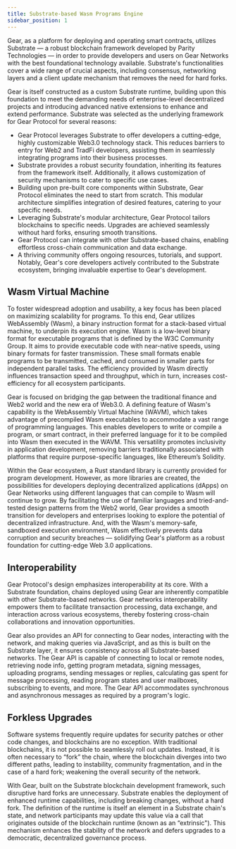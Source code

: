 ```yaml
---
title: Substrate-based Wasm Programs Engine
sidebar_position: 1
---
```


Gear, as a platform for deploying and operating smart contracts, utilizes Substrate — a robust blockchain framework developed by Parity Technologies — in order to provide developers and users on Gear Networks with the best foundational technology available. Substrate's functionalities cover a wide range of crucial aspects, including consensus, networking layers and a client update mechanism that removes the need for hard forks.

Gear is itself constructed as a custom Substrate runtime, building upon this foundation to meet the demanding needs of enterprise-level decentralized projects and introducing advanced native extensions to enhance and extend performance. Substrate was selected as the underlying framework for Gear Protocol for several reasons:

- Gear Protocol leverages Substrate to offer developers a cutting-edge, highly customizable Web3.0 technology stack. This reduces barriers to entry for Web2 and TradFi developers, assisting them in seamlessly integrating programs into their business processes.
- Substrate provides a robust security foundation, inheriting its features from the framework itself. Additionally, it allows customization of security mechanisms to cater to specific use cases.
- Building upon pre-built core components within Substrate, Gear Protocol eliminates the need to start from scratch. This modular architecture simplifies integration of desired features, catering to your specific needs.
- Leveraging Substrate's modular architecture, Gear Protocol tailors blockchains to specific needs. Upgrades are achieved seamlessly without hard forks, ensuring smooth transitions.
- Gear Protocol can integrate with other Substrate-based chains, enabling effortless cross-chain communication and data exchange.
- A thriving community offers ongoing resources, tutorials, and support. Notably, Gear's core developers actively contributed to the Substrate ecosystem, bringing invaluable expertise to Gear's development.

## Wasm Virtual Machine

To foster widespread adoption and usability, a key focus has been placed on maximizing scalability for programs. To this end, Gear utilizes WebAssembly (Wasm), a binary instruction format for a stack-based virtual machine, to underpin its execution engine. Wasm is a low-level binary format for executable programs that is defined by the W3C Community Group. It aims to provide executable code with near-native speeds, using binary formats for faster transmission. These small formats enable programs to be transmitted, cached, and consumed in smaller parts for independent parallel tasks. The efficiency provided by Wasm directly influences transaction speed and throughput, which in turn, increases cost-efficiency for all ecosystem participants. 

Gear is focused on bridging the gap between the traditional finance and Web2 world and the new era of Web3.0. A defining feature of Wasm's capability is the WebAssembly Virtual Machine (WAVM), which takes advantage of precompiled Wasm executables to accommodate a vast range of programming languages. This enables developers to write or compile a program, or smart contract, in their preferred language for it to be compiled into Wasm then executed in the WAVM. This versatility promotes inclusivity in application development, removing barriers traditionally associated with platforms that require purpose-specific languages, like Ethereum’s Solidity.

Within the Gear ecosystem, a Rust standard library is currently provided for program development. However, as more libraries are created, the possibilities for developers deploying decentralized applications (dApps) on Gear Networks using different languages that can compile to Wasm will continue to grow. By facilitating the use of familiar languages and tried-and-tested design patterns from the Web2 world, Gear provides a smooth transition for developers and enterprises looking to explore the potential of decentralized infrastructure. And, with the Wasm's memory-safe, sandboxed execution environment, Wasm effectively prevents data corruption and security breaches — solidifying Gear's platform as a robust foundation for cutting-edge Web 3.0 applications.

## Interoperability

Gear Protocol's design emphasizes interoperability at its core. With a Substrate foundation, chains deployed using Gear are inherently compatible with other Substrate-based networks. Gear networks interoperability empowers them to facilitate transaction processing, data exchange, and interaction across various ecosystems, thereby fostering cross-chain collaborations and innovation opportunities.

Gear also provides an API for connecting to Gear nodes, interacting with the network, and making queries via JavaScript, and as this is built on the Substrate layer, it ensures consistency across all Substrate-based networks. The Gear API is capable of connecting to local or remote nodes, retrieving node info, getting program metadata, signing messages, uploading programs, sending messages or replies, calculating gas spent for message processing, reading program states and user mailboxes, subscribing to events, and more. The Gear API accommodates synchronous and asynchronous messages as required by a program's logic.

## Forkless Upgrades

Software systems frequently require updates for security patches or other code changes, and blockchains are no exception. With traditional blockchains, it is not possible to seamlessly roll out updates. Instead, it is often necessary to “fork” the chain, where the blockchain diverges into two different paths, leading to instability, community fragmentation, and in the case of a hard fork; weakening the overall security of the network.

With Gear, built on the Substrate blockchain development framework, such disruptive hard forks are unnecessary. Substrate enables the deployment of enhanced runtime capabilities, including breaking changes, without a hard fork. The definition of the runtime is itself an element in a Substrate chain's state, and network participants may update this value via a call that originates outside of the blockchain runtime (known as an “extrinsic"). This mechanism enhances the stability of the network and defers upgrades to a democratic, decentralized governance process.
